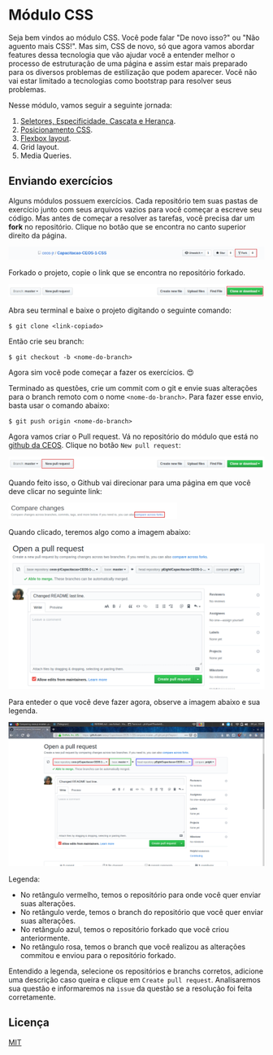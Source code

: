 # Módulo CSS

Seja bem vindos ao módulo CSS. Você pode falar "De novo isso?" ou "Não aguento mais CSS!".
Mas sim, CSS de novo, só que agora vamos abordar features dessa tecnologia que vão ajudar você a entender
melhor o processo de estruturação de uma página e assim estar mais preparado para os diversos problemas de estilização que podem aparecer. Você não vai estar limitado a tecnologias como bootstrap para resolver seus problemas.

Nesse módulo, vamos seguir a seguinte jornada:

1. [Seletores, Especificidade, Cascata e Herança](https://ceos-jr.github.io/Capacitacao-CEOS-1-CSS/part-one).
2. [Posicionamento CSS](https://ceos-jr.github.io/Capacitacao-CEOS-1-CSS/part-two).
3. [Flexbox layout](https://ceos-jr.github.io/Capacitacao-CEOS-1-CSS/part-three).
4. Grid layout.
5. Media Queries.

## Enviando exercícios

Alguns módulos possuem exercícios. Cada repositório tem suas pastas de exercício junto com seus arquivos vazios para você começar a escreve seu código. Mas antes de começar a resolver as tarefas, você precisa dar um **fork** no repositório. Clique no botão que se encontra no canto superior direito da página.

![Botão do Github de Fork](.github/github-fork.png)

Forkado o projeto, copie o link que se encontra no repositório forkado.

![Botão do Github de Download](.github/github-download.png)

Abra seu terminal e baixe o projeto digitando o seguinte comando:

```shellscript
$ git clone <link-copiado>
```

Então crie seu branch:

```shellscript
$ git checkout -b <nome-do-branch>
```

Agora sim você pode começar a fazer os exercícios. :heart_eyes:

Terminado as questões, crie um commit com o git e envie suas alterações para o branch remoto com o nome `<nome-do-branch>`. Para fazer esse envio, basta usar o comando abaixo:

```shellscript
$ git push origin <nome-do-branch>
```

Agora vamos criar o Pull request. Vá no repositório do módulo que está no [github da CEOS](https://github.com/ceos-jr). Clique no botão `New pull request`:

![Botão de criar pull request no github](.github/github-new-pr.png)

Quando feito isso, o Github vai direcionar para uma página em que você deve clicar no seguinte link:

![Página de submissão de pull request no github](.github/github-pr1.png)

Quando clicado, teremos algo como a imagem abaixo:

![Página de seleção de branch para pull request no github](.github/github-pr2.png)

Para enteder o que você deve fazer agora, observe a imagem abaixo e sua legenda.

![Página de seleção de branch para pull request no github com retângulos](.github/github-pr3.png)

Legenda:
 - No retângulo vermelho, temos o repositório para onde você quer enviar suas alterações.
 - No retângulo verde, temos o branch do repositório que você quer enviar suas alterações.
 - No retângulo azul, temos o repositório forkado que você criou anteriormente.
 - No retângulo rosa, temos o branch que você realizou as alterações commitou e enviou para o repositório forkado.

Entendido a legenda, selecione os repositórios e branchs corretos, adicione uma descrição caso queira e clique em `Create pull request`. Analisaremos sua questão e informaremos na `issue` da questão se a resolução foi feita corretamente.

## Licença

[MIT](https://github.com/pEight/CSS-training/blob/master/LICENSE)
